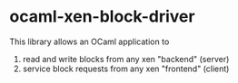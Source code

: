 ocaml-xen-block-driver
======================

This library allows an OCaml application to

  1. read and write blocks from any xen "backend" (server)
  2. service block requests from any xen "frontend" (client)

